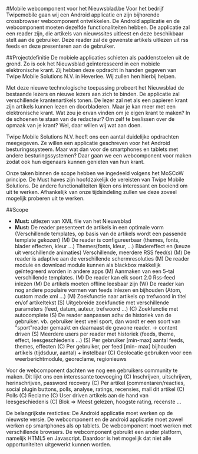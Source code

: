 #Mobile webcomponent voor het Nieuwsblad.be
Voor het bedrijf Twipemobile gaan wij een Android applicatie en zijn bijhorende crossbrowser webcomponent ontwikkelen. De Android applicatie en de webcomponent moeten dezelfde functionaliteiten hebben. De applicatie zal een reader zijn, die artikels van nieuwssites uitleest en deze beschikbaar stelt aan de gebruiker. Deze reader zal de gewenste artikels uitlezen uit rss feeds en deze presenteren aan de gebruiker.

##Projectdefinitie
De mobiele applicaties schieten als paddenstoelen uit de grond. Zo is ook het Nieuwsblad geïnteresseerd in een mobiele elektronische krant. Zij hebben deze opdracht in handen gegeven van Twipe Mobile Solutions N.V. in Heverlee. Wij zullen hen hierbij helpen.

Met deze nieuwe technologische toepassing probeert het Nieuwsblad de bestaande lezers en nieuwe lezers aan zich te binden. De applicatie zal verschillende krantenartikels tonen. De lezer zal net als een papieren krant zijn artikels kunnen lezen en doorbladeren. Maar je kan meer met een elektronische krant. Wat zou je ervan vinden om je eigen krant te maken? In de schoenen te staan van de redacteur? Om zelf te beslissen over de opmaak van je krant? Wel, daar willen wij wat aan doen. 

Twipe Mobile Solutions N.V. heeft ons een aantal duidelijke opdrachten meegegeven. Ze willen een applicatie geschreven voor het Android besturingssysteem. Maar wat dan voor de smartphones en tablets met andere besturingssystemen? Daar gaan we een webcomponent voor maken zodat ook hun eigenaars kunnen genieten van hun krant. 

Onze taken binnen de scope hebben we ingedeeld volgens het MoSCoW principe. De Must haves zijn hoofdzakelijk de vereisten van Twipe Mobile Solutions. De andere functionaliteiten lijken ons interessant en boeiend om uit te werken. Afhankelijk van onze tijdsindeling zullen we deze zoveel mogelijk proberen uit te werken. 


##Scope
- **Must:** uitlezen van XML file van het Nieuwsblad
- **Must:** De reader presenteert de artikels in een optimale vorm (Verschillende templates, op basis van de artikels wordt een passende template gekozen) 
(M) De reader is configureerbaar (themes, fonts, blader effecten, kleur ...) 
Themes(fonts, kleur, ...)
Bladereffect en (keuze uit verschillende animaties)
Verschillende, meerdere  RSS feed(s)
(M)  De reader is adaptive aan de verschillende schermresoluties
(M)  De reader module en download module kunnen als blackbox makkelijk geïntegreerd worden in andere apps
(M)  Aanmaken van een 5-tal verschillende templates.
(M) De reader kan elk soort 2.0 Rss-feed inlezen
(M) De artikels moeten offline leesbaar zijn 
(W) De reader kan nog andere populaire vormen van feeds inlezen en bijhouden (Atom, custom made xml ...)
(M) Zoekfunctie naar artikels op trefwoord in titel en/of artikeltekst
(S) Uitgebreide zoekfunctie met verschillende parameters (feed, datum, auteur, trefwoord ...)
(C) Zoekfunctie met autocomplete
(S) De reader aanpassen adhv de historiek van de gebruiker. vb. gebruiker leest veel sport, dan wordt er een soort van "sport"reader gemaakt en daarnaast de gewone reader. -> content driven
(S) Meerdere users per reader met historiek (feeds, theme, effect, leesgeschiedenis ...)
(S)  Per gebruiker  [min-max] aantal feeds, themes, effecten
(C)  Per gebruiker, per feed  [min- max] bijhouden artikels (tijdsduur, aantal) + instelbaar
(C) Geolocatie gebruiken voor een weerberichtmodule, georeclame, regionieuws

Voor de webcomponent dachten we nog een gebruikers community te maken. Dit lijkt ons een interessante toevoeging
(C)  Inschrijven, uitschrijven,  herinschrijven, password recovery
(C)  Per artikel (commentaren/reacties, social plugin buttons, polls, analyse, ratings, recensies, mail dit artikel
(C)  Polls
(C)  Reclame
(C)  User driven artikels aan de hand van leesgeschiedenis
(C)  Blok => Meest gelezen, hoogste rating, recenste ...

De belangrijkste resticties: 
De Android applicatie moet werken op de nieuwste versie.
De webcomponent en de android applicatie moet zowel werken op smartphones als op tablets.
De webcomponent moet werken met verschillende browsers. 
De webcomponent gebruikt een ander platform, namelijk HTML5 en Javascript. Daardoor is het mogelijk dat niet alle opportuniteiten uitgewerkt kunnen worden.

